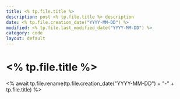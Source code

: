 ```yaml
---
title: <% tp.file.title %>
description: post <% tp.file.title %> description
date: <% tp.file.creation_date("YYYY-MM-DD") %>
modified: <% tp.file.last_modified_date("YYYY-MM-DD") %>
category: code
layout: default
---
```


# <% tp.file.title %>

<% await tp.file.rename(tp.file.creation_date("YYYY-MM-DD") + "-" + tp.file.title) %>